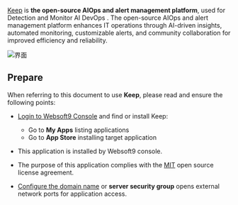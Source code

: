 [Keep](https://www.keephq.dev) is **the open-source AIOps and alert management platform**, used for Detection and Monitor AI DevOps . The open-source AIOps and alert management platform enhances IT operations through AI-driven insights, automated monitoring, customizable alerts, and community collaboration for improved efficiency and reliability.


![界面](https://libs.websoft9.com/Websoft9/DocsPicture/zh/keep/keep-gui-websoft9.png)


## Prepare

When referring to this document to use **Keep**, please read and ensure the following points:

- [Login to Websoft9 Console](./login-console) and find or install Keep:
  - Go to **My Apps** listing applications 
  - Go to **App Store** installing target application

- This application is installed by Websoft9 console.


- The purpose of this application complies with the [MIT](https://opensource.org/licenses/MIT) open source license agreement.


- [Configure the domain name](./domain-set) or **server security group** opens external network ports for application access.